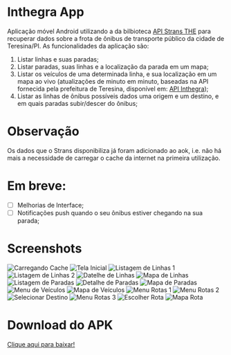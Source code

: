 # Inthegra App
Aplicação móvel Android utilizando a  da bilbioteca [API Strans THE](https://github.com/tOOlmaker-equalsp/apiStransTHE) para recuperar dados sobre a frota de ônibus de transporte público da cidade de Teresina/PI. As funcionalidades da aplicação são:

1. Listar linhas e suas paradas;
2. Listar paradas, suas linhas e a localização da parada em um mapa;
3. Listar os veículos de uma determinada linha, e sua localização em um mapa ao vivo (atualizações de minuto em minuto, baseadas na API fornecida pela prefeitura de Teresina, disponível em: [API Inthegra](https://inthegra.strans.teresina.pi.gov.br));
4. Listar as linhas de ônibus possíveis dados uma origem e um destino, e em quais paradas subir/descer do ônibus;

# Observação
Os dados que o Strans disponibiliza já foram adicionado ao aok, i.e. não há mais a necessidade de carregar o cache da internet na primeira utilização.

# Em breve:
- [ ] Melhorias de Interface;
- [ ] Notificações push quando o seu ônibus estiver chegando na sua parada;

# Screenshots
 ![Carregando Cache](https://raw.githubusercontent.com/hcordeiro/ExemploInthegraAPI/master/screenshots/01Loading.png)
 ![Tela Inicial](https://raw.githubusercontent.com/hcordeiro/ExemploInthegraAPI/master/screenshots/02Main.png)
 ![Listagem de Linhas 1](https://raw.githubusercontent.com/hcordeiro/ExemploInthegraAPI/master/screenshots/03ListLinhas1.png)
 ![Listagem de Linhas 2](https://raw.githubusercontent.com/hcordeiro/ExemploInthegraAPI/master/screenshots/04ListLinhas2.png)
 ![Datelhe de Linhas](https://raw.githubusercontent.com/hcordeiro/ExemploInthegraAPI/master/screenshots/05DetailLinha.png)
 ![Mapa de Linhas](https://raw.githubusercontent.com/hcordeiro/ExemploInthegraAPI/master/screenshots/06MapLinha.png)
 ![Listagem de Paradas](https://raw.githubusercontent.com/hcordeiro/ExemploInthegraAPI/master/screenshots/07ListParadas.png)
 ![Detalhe de Paradas](https://raw.githubusercontent.com/hcordeiro/ExemploInthegraAPI/master/screenshots/08DetailParada.png)
 ![Mapa de Paradas](https://raw.githubusercontent.com/hcordeiro/ExemploInthegraAPI/master/screenshots/09MapParada.png)
 ![Menu de Veículos](https://raw.githubusercontent.com/hcordeiro/ExemploInthegraAPI/master/screenshots/10MenuVeiculos.png)
 ![Mapa de Veículos](https://raw.githubusercontent.com/hcordeiro/ExemploInthegraAPI/master/screenshots/11MapVeiculos.png)
 ![Menu Rotas 1](https://raw.githubusercontent.com/hcordeiro/ExemploInthegraAPI/master/screenshots/12MenuRotas1.png)
 ![Menu Rotas 2](https://raw.githubusercontent.com/hcordeiro/ExemploInthegraAPI/master/screenshots/13MenuRotas2.png)
 ![Selecionar Destino](https://raw.githubusercontent.com/hcordeiro/ExemploInthegraAPI/master/screenshots/14SelecionarDestino.png)
 ![Menu Rotas 3](https://raw.githubusercontent.com/hcordeiro/ExemploInthegraAPI/master/screenshots/15MenuRotas3.png)
 ![Escolher Rota](https://raw.githubusercontent.com/hcordeiro/ExemploInthegraAPI/master/screenshots/16Escolherrota.png)
 ![Mapa Rota](https://raw.githubusercontent.com/hcordeiro/ExemploInthegraAPI/master/screenshots/17MapaRota.png)
 
 
# Download do APK
[Clique aqui para baixar!](https://drive.google.com/open?id=0Bz_yrXrPv1-MaWtNdGhUWmtyU2M)
